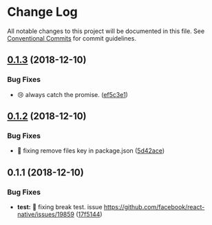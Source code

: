 # Change Log

All notable changes to this project will be documented in this file.
See [Conventional Commits](https://conventionalcommits.org) for commit guidelines.

<a name="0.1.3"></a>
## [0.1.3](https://github.com/traveloka/react-load/compare/v0.1.2...v0.1.3) (2018-12-10)


### Bug Fixes

* 😢 always catch the promise. ([ef5c3e1](https://github.com/traveloka/react-load/commit/ef5c3e1))





<a name="0.1.2"></a>
## [0.1.2](https://github.com/traveloka/react-load/compare/v0.1.1...v0.1.2) (2018-12-10)


### Bug Fixes

* 🔧 fixing remove files key in package.json ([5d42ace](https://github.com/traveloka/react-load/commit/5d42ace))





<a name="0.1.1"></a>
## 0.1.1 (2018-12-10)


### Bug Fixes

* **test:** 🔧 fixing break test. issue https://github.com/facebook/react-native/issues/19859 ([17f5144](https://github.com/traveloka/react-load/commit/17f5144))
